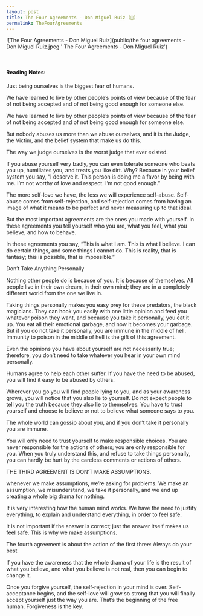```yaml
---
layout: post
title: The Four Agreements - Don Miguel Ruiz (📱)
permalink: TheFourAgreements
---
```


![The Four Agreements - Don Miguel Ruiz](public/the four agreements - Don Miguel Ruiz.jpeg ' The Four Agreements - Don Miguel Ruiz')

<br>

#### Reading Notes:

Just being ourselves is the biggest fear of humans.

We have learned to live by other people’s points of view because of the fear of not being accepted and of not being good enough for someone else.

We have learned to live by other people’s points of view because of the fear of not being accepted and of not being good enough for someone else.

But nobody abuses us more than we abuse ourselves, and it is the Judge, the Victim, and the belief system that make us do this.

The way we judge ourselves is the worst judge that ever existed.

If you abuse yourself very badly, you can even tolerate someone who beats you up, humiliates you, and treats you like dirt. Why? Because in your belief system you say, “I deserve it. This person is doing me a favor by being with me. I’m not worthy of love and respect. I’m not good enough.”

The more self-love we have, the less we will experience self-abuse. Self-abuse comes from self-rejection, and self-rejection comes from having an image of what it means to be perfect and never measuring up to that ideal.

But the most important agreements are the ones you made with yourself. In these agreements you tell yourself who you are, what you feel, what you believe, and how to behave.

In these agreements you say, “This is what I am. This is what I believe. I can do certain things, and some things I cannot do. This is reality, that is fantasy; this is possible, that is impossible.”

Don’t Take Anything Personally

Nothing other people do is because of you. It is because of themselves. All people live in their own dream, in their own mind; they are in a completely different world from the one we live in.

Taking things personally makes you easy prey for these predators, the black magicians. They can hook you easily with one little opinion and feed you whatever poison they want, and because you take it personally, you eat it up.
You eat all their emotional garbage, and now it becomes your garbage. But if you do not take it personally, you are immune in the middle of hell. Immunity to poison in the middle of hell is the gift of this agreement.

Even the opinions you have about yourself are not necessarily true; therefore, you don’t need to take whatever you hear in your own mind personally.

Humans agree to help each other suffer. If you have the need to be abused, you will find it easy to be abused by others.

Wherever you go you will find people lying to you, and as your awareness grows, you will notice that you also lie to yourself. Do not expect people to tell you the truth because they also lie to themselves. You have to trust yourself and choose to believe or not to believe what someone says to you.

The whole world can gossip about you, and if you don’t take it personally you are immune.

You will only need to trust yourself to make responsible choices. You are never responsible for the actions of others; you are only responsible for you. When you truly understand this, and refuse to take things personally, you can hardly be hurt by the careless comments or actions of others.

THE THIRD AGREEMENT IS DON’T MAKE ASSUMPTIONS.

whenever we make assumptions, we’re asking for problems. We make an assumption, we misunderstand, we take it personally, and we end up creating a whole big drama for nothing.

It is very interesting how the human mind works. We have the need to justify everything, to explain and understand everything, in order to feel safe.

It is not important if the answer is correct; just the answer itself makes us feel safe. This is why we make assumptions.

The fourth agreement is about the action of the first three: Always do your best

If you have the awareness that the whole drama of your life is the result of what you believe, and what you believe is not real, then you can begin to change it.

Once you forgive yourself, the self-rejection in your mind is over. Self-acceptance begins, and the self-love will grow so strong that you will finally accept yourself just the way you are. That’s the beginning of the free human. Forgiveness is the key.
